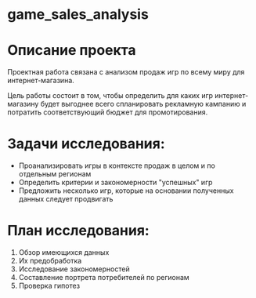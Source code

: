 # game_sales_analysis

# Описание проекта

Проектная работа связана с анализом продаж игр по всему миру для интернет-магазина.

Цель работы состоит в том, чтобы определить для каких игр интернет-магазину будет выгоднее всего спланировать рекламную кампанию и потратить соответствующий бюджет для промотирования.

# Задачи исследования:
* Проанализировать игры в контексте продаж в целом и по отдельным регионам
* Определить критерии и закономерности "успешных" игр
* Предложить несколько игр, которые на основании полученных данных следует продвигать

# План исследования:
1. Обзор имеющихся данных
2. Их предобработка
3. Исследование закономерностей
4. Составление портрета потребителей по регионам
5. Проверка гипотез

